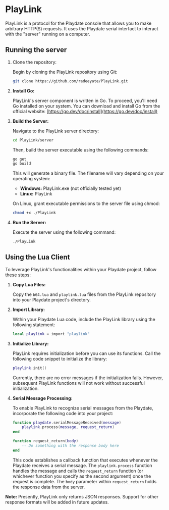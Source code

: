 # PlayLink

PlayLink is a protocol for the Playdate console that allows you to make arbitrary HTTP(S) requests.
It uses the Playdate serial interfact to interact with the "server" running on a computer.

## Running the server

1. Clone the repository:

    Begin by cloning the PlayLink repository using Git:

    ```bash
    git clone https://github.com/radeeyate/PlayLink.git
    ```

2. **Install Go:**

   PlayLink's server component is written in Go. To proceed, you'll need Go installed on your system. You can download and install Go from the official website: [https://go.dev/doc/install](https://go.dev/doc/install)

3. **Build the Server:**

   Navigate to the PlayLink server directory:

   ```bash
   cd PlayLink/server
   ```

   Then, build the server executable using the following commands:

   ```bash
   go get
   go build
   ```

   This will generate a binary file. The filename will vary depending on your operating system:

   - **Windows:** PlayLink.exe (not officially tested yet)
   - **Linux:** PlayLink

   On Linux, grant executable permissions to the server file using chmod:

   ```bash
   chmod +x ./PlayLink
   ```

4. **Run the Server:**

   Execute the server using the following command:

   ```bash
   ./PlayLink
   ```

## Using the Lua Client

To leverage PlayLink's functionalities within your Playdate project, follow these steps:

1. **Copy Lua Files:**

   Copy the `b64.lua` and `playlink.lua` files from the PlayLink repository into your Playdate project's directory.

2. **Import Library:**

   Within your Playdate Lua code, include the PlayLink library using the following statement:

   ```lua
   local playlink = import "playlink"
   ```

3. **Initialize Library:**

   PlayLink requires initialization before you can use its functions. Call the following code snippet to initialize the library:

   ```lua
   playlink.init()
   ```

   Currently, there are no error messages if the initialization fails. However, subsequent PlayLink functions will not work without successful initialization.

4. **Serial Message Processing:**

   To enable PlayLink to recognize serial messages from the Playdate, incorporate the following code into your project:

   ```lua
   function playdate.serialMessageReceived(message)
       playlink.process(message, request_return)
   end

   function request_return(body)
       -- Do something with the response body here
   end
   ```

   This code establishes a callback function that executes whenever the Playdate receives a serial message. The `playlink.process` function handles the message and calls the `request_return` function (or whichever function you specify as the second argument) once the request is complete. The `body` parameter within `request_return` holds the response data from the server.

**Note:** Presently, PlayLink only returns JSON responses. Support for other response formats will be added in future updates.
